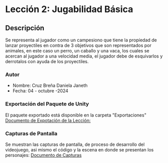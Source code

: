 
# Lección 2: Jugabilidad Básica

## Descripción
Se representa al jugador como un campesiono que tiene la propíedad de lanzar proyectiles en contra de 3 objetivos que son representados por animales, en este caso un perro, un caballo y una vaca, los cuales se acercan al jugador a una velocidad media, el jugador debe de esquivarlos y derrotalos con ayuda de los proyectiles.

### Autor
- Nombre: Cruz Breña Daniela Janeth
- Fecha: 04 - octubre -2024

### Exportación del Paquete de Unity
El paquete exportado está disponible en la carpeta "Exportaciones"
  [Documento de Expotación de la Lección:](Exportaciones/Prototipo03_CBDJ.unitypackage)

### Capturas de Pantalla
Se muestran las capturas de pantalla, de proceso de desarrollo del videojuego, asi mismo el código y la escena en donde se presentan los personajes:
[Documento de Capturas]()
